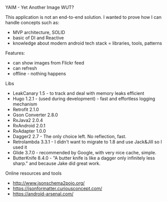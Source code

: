 YAIM - Yet Another Image WUT?

This application is not an end-to-end solution.
I wanted to prove how I can handle concepts such as:
* MVP architecture, SOLID
* basic of DI and Reactive
* knowledge about modern android tech stack = libraries, tools, patterns

Features:
* can show images from Flickr feed
* can refresh
* offline - nothing happens

Libs
* LeakCanary 1.5 - to track and deal with memory leaks efficient
* Hugo 1.2.1 - (used during development) - fast and effortless logging mechanism
* Retrofit 2.1.0 
* Gson Converter 2.8.0 
* RxJava2 2.0.4
* RxAndroid 2.0.1
* RxAdapter 1.0.0
* Dagger2 2.7 - The only choice left. No reflection, fast.
* Retrolambda 3.3.1 - I didn't want to migrate to 1.8 and use Jack&Jill so I used it
* Glide 3.7.0 - recommended by Google, with very nice cache, simple.
* ButterKnife 8.4.0 - "A butter knife is like a dagger only infinitely less sharp." and because Jake did great work.

Online resources and tools
* http://www.jsonschema2pojo.org/
* https://jsonformatter.curiousconcept.com/
* https://android-arsenal.com/
